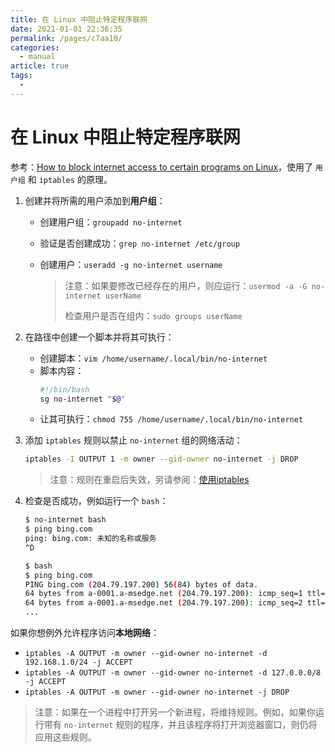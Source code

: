 ```yaml
---
title: 在 Linux 中阻止特定程序联网
date: 2021-01-01 22:36:35
permalink: /pages/c7aa10/
categories: 
  - manual
article: true
tags: 
  - 
---
```

# 在 Linux 中阻止特定程序联网

参考：[How to block internet access to certain programs on Linux](https://serverfault.com/a/550278)，使用了 `用户组` 和 `iptables` 的原理。

1. 创建并将所需的用户添加到**用户组**：

   - 创建用户组：`groupadd no-internet`

   - 验证是否创建成功：`grep no-internet /etc/group`

   - 创建用户：`useradd -g no-internet username`

     > 注意：如果要修改已经存在的用户，则应运行：`usermod -a -G no-internet userName`
     >
     > 检查用户是否在组内：`sudo groups userName`

2. 在路径中创建一个脚本并将其可执行：

   - 创建脚本：`vim /home/username/.local/bin/no-internet`
   - 脚本内容：
     ```sh
     #!/bin/bash
     sg no-internet "$@"
     ```
   - 让其可执行：`chmod 755 /home/username/.local/bin/no-internet`

3. 添加 `iptables` 规则以禁止 `no-internet` 组的网络活动：

   ```sh
   iptables -I OUTPUT 1 -m owner --gid-owner no-internet -j DROP
   ```

   > 注意：规则在重启后失效，另请参阅：[使用iptables](../notes/linux.md#使用-iptables)

4. 检查是否成功，例如运行一个 `bash`：

   ```sh
   $ no-internet bash
   $ ping bing.com
   ping: bing.com: 未知的名称或服务
   ^D
   
   $ bash
   $ ping bing.com
   PING bing.com (204.79.197.200) 56(84) bytes of data.
   64 bytes from a-0001.a-msedge.net (204.79.197.200): icmp_seq=1 ttl=118 time=19.0 ms
   64 bytes from a-0001.a-msedge.net (204.79.197.200): icmp_seq=2 ttl=118 time=20.7 ms
   ...
   ```

如果你想例外允许程序访问**本地网络**：

- `iptables -A OUTPUT -m owner --gid-owner no-internet -d 192.168.1.0/24 -j ACCEPT`
- `iptables -A OUTPUT -m owner --gid-owner no-internet -d 127.0.0.0/8 -j ACCEPT`
- `iptables -A OUTPUT -m owner --gid-owner no-internet -j DROP`

> 注意：如果在一个进程中打开另一个新进程，将维持规则。例如，如果你运行带有 `no-internet` 规则的程序，并且该程序将打开浏览器窗口，则仍将应用这些规则。
